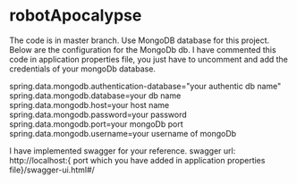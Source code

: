 # robotApocalypse
The code is in master branch.
Use MongoDB database for this project.
Below are the configuration for the MongoDb db.
I have commented this code in application properties file, you just have to uncomment and add the credentials of your mongoDb database.

spring.data.mongodb.authentication-database="your authentic db name"
spring.data.mongodb.database=your db name
spring.data.mongodb.host=your host name
spring.data.mongodb.password=your password
spring.data.mongodb.port=your mongoDb port
spring.data.mongodb.username=your username of mongoDb

I have implemented swagger for your reference.
swagger url: http://localhost:{ port which you have added in application properties file}/swagger-ui.html#/
